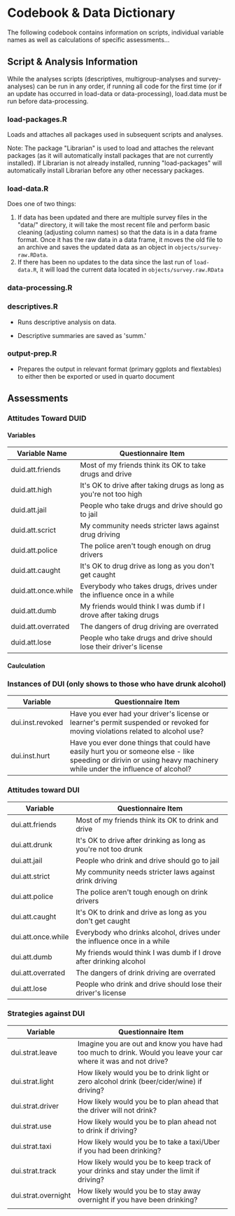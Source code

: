 # Codebook & Data Dictionary

The following codebook contains information on scripts, individual variable names as well as calculations of specific assessments...

## Script & Analysis Information

While the analyses scripts (descriptives, multigroup-analyses and survey-analyses) can be run in any order, if running all code for the first time (or if an update has occurred in load-data or data-processing), load.data must be run before data-processing.

### load-packages.R

Loads and attaches all packages used in subsequent scripts and analyses.

Note: The package "Librarian" is used to load and attaches the relevant packages (as it will automatically install packages that are not currently installed). If Librarian is not already installed, running "load-packages" will automatically install Librarian before any other necessary packages.

### load-data.R

Does one of two things:

1.  If data has been updated and there are multiple survey files in the "data/" directory, it will take the most recent file and perform basic cleaning (adjusting column names) so that the data is in a data frame format. Once it has the raw data in a data frame, it moves the old file to an archive and saves the updated data as an object in `objects/survey-raw.RData`.
2.  If there has been no updates to the data since the last run of `load-data.R`, it will load the current data located in `objects/survey.raw.RData`

### data-processing.R

### descriptives.R

-   Runs descriptive analysis on data.

-   Descriptive summaries are saved as 'summ.'

### output-prep.R

-   Prepares the output in relevant format (primary ggplots and flextables) to either then be exported or used in quarto document

### 

## Assessments

### Attitudes Toward DUID

#### Variables

| Variable Name       | Questionnaire Item                                                    |
|------------------|------------------------------------------------------|
| duid.att.friends    | Most of my friends think its OK to take drugs and drive               |
| duid.att.high       | It's OK to drive after taking drugs as long as you're not too high    |
| duid.att.jail       | People who take drugs and drive should go to jail                     |
| duid.att.scrict     | My community needs stricter laws against drug driving                 |
| duid.att.police     | The police aren't tough enough on drug drivers                        |
| duid.att.caught     | It's OK to drug drive as long as you don't get caught                 |
| duid.att.once.while | Everybody who takes drugs, drives under the influence once in a while |
| duid.att.dumb       | My friends would think I was dumb if I drove after taking drugs       |
| duid.att.overrated  | The dangers of drug driving are overrated                             |
| duid.att.lose       | People who take drugs and drive should lose their driver's license    |

#### Caulculation

### Instances of DUI (only shows to those who have drunk alcohol)

| Variable         | Questionnaire Item                                                                                                                                                  |
|-------------|----------------------------------------------------------|
| dui.inst.revoked | Have you ever had your driver's license or learner's permit suspended or revoked for moving violations related to alcohol use?                                      |
| dui.inst.hurt    | Have you ever done things that could have easily hurt you or someone else - like speeding or dirivin or using heavy machinery while under the influence of alcohol? |

### Attitudes toward DUI

| Variable           | Questionnaire Item                                                       |
|-----------------|------------------------------------------------------|
| dui.att.friends    | Most of my friends think its OK to drink and drive                       |
| dui.att.drunk      | It's OK to drive after drinking as long as you're not too drunk          |
| dui.att.jail       | People who drink and drive should go to jail                             |
| dui.att.strict     | My community needs stricter laws against drink driving                   |
| dui.att.police     | The police aren't tough enough on drink drivers                          |
| dui.att.caught     | It's OK to drink and drive as long as you don't get caught               |
| dui.att.once.while | Everybody who drinks alcohol, drives under the influence once in a while |
| dui.att.dumb       | My friends would think I was dumb if I drove after drinking alcohol      |
| dui.att.overrated  | The dangers of drink driving are overrated                               |
| dui.att.lose       | People who drink and drive should lose their driver's license            |

### Strategies against DUI

| Variable            | Questionnaire Item                                                                                                |
|---------------|--------------------------------------------------------|
| dui.strat.leave     | Imagine you are out and know you have had too much to drink. Would you leave your car where it was and not drive? |
| dui.strat.light     | How likely would you be to drink light or zero alcohol drink (beer/cider/wine) if driving?                        |
| dui.strat.driver    | How likely would you be to plan ahead that the driver will not drink?                                             |
| dui.strat.use       | How likely would you be to plan ahead not to drink if driving?                                                    |
| dui.strat.taxi      | How likely would you be to take a taxi/Uber if you had been drinking?                                             |
| dui.strat.track     | How likely would you be to keep track of your drinks and stay under the limit if driving?                         |
| dui.strat.overnight | How likely would you be to stay away overnight if you have been drinking?                                         |
|                     |                                                                                                                   |
